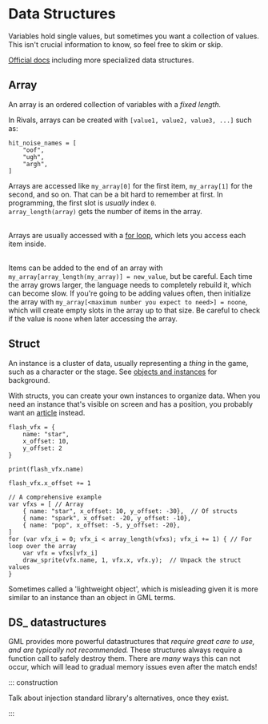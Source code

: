 # Data Structures

Variables hold single values, but sometimes you want a collection of values. This isn't crucial information to know, so
feel free to skim or skip.

[Official docs](https://docs2.yoyogames.com/source/_build/3_scripting/4_gml_reference/data_structures/index.html)
including more specialized data structures.

## Array

An array is an ordered collection of variables with a *fixed length.*

In Rivals, arrays can be created with `[value1, value2, value3, ...]` such as:

```gml
hit_noise_names = [
    "oof",
    "ugh",
    "argh",
] 
```

Arrays are accessed like `my_array[0]` for the first item, `my_array[1]` for the second, and so on. That can be a bit
hard to remember at first. In programming, the first slot is *usually* index `0`.
\
`array_length(array)` gets the number of items in the array.

\
Arrays are usually accessed with a [for loop](control_flow.md#for-loop), which lets you access each item inside.

\
Items can be added to the end of an array with `my_array[array_length(my_array)] = new_value`, but be careful. Each time
the array grows larger, the language needs to completely rebuild it, which can become slow. If you're going to be adding
values often, then initialize the array with `my_array[<maximum number you expect to need>] = noone`, which will create
empty slots in the array up to that size. Be careful to check if the value is `noone` when later accessing the array.

## Struct

An instance is a cluster of data, usually representing a *thing* in the game, such as a character or the stage.
See [objects and instances](objects_and_instances.md) for background.

With structs, you can create your own instances to organize data. When you need an instance that's visible on screen and
has a position, you probably want an [article](articles.md) instead.

```gml
flash_vfx = {
    name: "star",
    x_offset: 10,
    y_offset: 2
}

print(flash_vfx.name)

flash_vfx.x_offset += 1
```

```gml
// A comprehensive example 
var vfxs = [ // Array
    { name: "star", x_offset: 10, y_offset: -30},  // Of structs
    { name: "spark", x_offset: -20, y_offset: -10},
    { name: "pop", x_offset: -5, y_offset: -20},
]
for (var vfx_i = 0; vfx_i < array_length(vfxs); vfx_i += 1) { // For loop over the array
    var vfx = vfxs[vfx_i]
    draw_sprite(vfx.name, 1, vfx.x, vfx.y);  // Unpack the struct values
}
```

Sometimes called a 'lightweight object', which is misleading given it is more similar to an instance than an object in
GML terms.

## DS_ datastructures

GML provides more powerful datastructures that *require great care to use, and are typically not recommended.* These
structures always require a function call to safely destroy them. There are *many* ways this can not occur, which will
lead to gradual memory issues even after the match ends!

::: construction

Talk about injection standard library's alternatives, once they exist.

:::